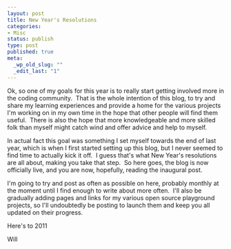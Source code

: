 ```yaml
--- 
layout: post
title: New Year's Resolutions
categories: 
- Misc
status: publish
type: post
published: true
meta: 
  _wp_old_slug: ""
  _edit_last: "1"
---
```

Ok, so one of my goals for this year is to really start getting involved more in the coding community.  That is the whole intention of this blog, to try and share my learning experiences and provide a home for the various projects I'm working on in my own time in the hope that other people will find them useful.  There is also the hope that more knowledgeable and more skilled folk than myself might catch wind and offer advice and help to myself.

In actual fact this goal was something I set myself towards the end of last year, which is when I first started setting up this blog, but I never seemed to find time to actually kick it off.  I guess that's what New Year's resolutions are all about, making you take that step.  So here goes, the blog is now officially live, and you are now, hopefully, reading the inaugural post.

I'm going to try and post as often as possible on here, probably monthly at the moment until I find enough to write about more often.  I'll also be gradually adding pages and links for my various open source playground projects, so I'll undoubtedly be posting to launch them and keep you all updated on their progress.

Here's to 2011

Will
